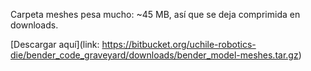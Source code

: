 Carpeta meshes pesa mucho: ~45 MB, así que se deja comprimida en downloads.

[Descargar aquí](link: https://bitbucket.org/uchile-robotics-die/bender_code_graveyard/downloads/bender_model-meshes.tar.gz)
